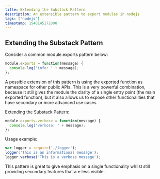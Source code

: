```yaml
---
title: Extending the Substack Pattern
description: An extensible pattern to export modules in nodejs
tags: ['nodejs']
timestamp: 1548145272000
---
```


## Extending the Substack Pattern

Consider a common module.exports pattern below:

```js
module.exports = function(message) {
  console.log('info: ' + message);
};
```

A possible extension of this pattern is using the exported function as namespace for other public APIs. This is a very powerful combination, because it still gives the module the clarity of a single entry point (the main exported function), but it also allows us to expose other functionalities that have secondary or more advanced use cases.

Extending the Substack Pattern:

```js
module.exports.verbose = function(message) {
  console.log('verbose: ' + message);
};
```

Usage example:

```js
var logger = require('./logger');
logger('This is an informational message');
logger.verbose('This is a verbose message');
```

This pattern is great to give emphasis on a single functionality whilst still providing secondary features that are less visible.


<PostDate />
<PageTags />
